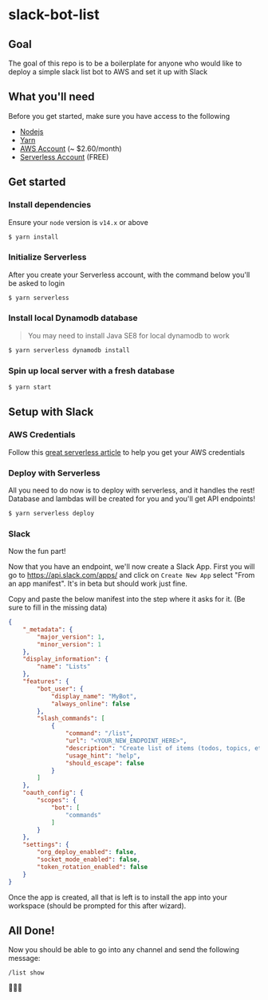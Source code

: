 # slack-bot-list
## Goal
The goal of this repo is to be a boilerplate for anyone who would like to deploy a simple slack list bot to AWS and set it up with Slack

## What you'll need
Before you get started, make sure you have access to the following

* [Nodejs](https://formulae.brew.sh/formula/node)
* [Yarn](https://formulae.brew.sh/formula/yarn)
* [AWS Account](https://signin.aws.amazon.com/) (~ $2.60/month)
* [Serverless Account](https://app.serverless.com/) (FREE)

## Get started

### Install dependencies

Ensure your `node` version is `v14.x` or above

```sh
$ yarn install
```

### Initialize Serverless

After you create your Serverless account, with the command below you'll be asked to login

```sh
$ yarn serverless
```

### Install local Dynamodb database

> You may need to install Java SE8 for local dynamodb to work

```sh
$ yarn serverless dynamodb install
```

### Spin up local server with a fresh database
```sh
$ yarn start
```

## Setup with Slack
### AWS Credentials
Follow this [great serverless article](https://www.serverless.com/framework/docs/providers/aws/guide/credentials/) to help you get your AWS credentials

### Deploy with Serverless

All you need to do now is to deploy with serverless, and it handles the rest! Database and lambdas will be created for you and you'll get API endpoints!
```sh
$ yarn serverless deploy
```

### Slack

Now the fun part!

Now that you have an endpoint, we'll now create a Slack App. First you will go to https://api.slack.com/apps/ and click on `Create New App` select "From an app manifest". It's in beta but should work just fine.

Copy and paste the below manifest into the step where it asks for it. (Be sure to fill in the missing data)

```json
{
    "_metadata": {
        "major_version": 1,
        "minor_version": 1
    },
    "display_information": {
        "name": "Lists"
    },
    "features": {
        "bot_user": {
            "display_name": "MyBot",
            "always_online": false
        },
        "slash_commands": [
            {
                "command": "/list",
                "url": "<YOUR_NEW_ENDPOINT_HERE>",
                "description": "Create list of items (todos, topics, etc)",
                "usage_hint": "help",
                "should_escape": false
            }
        ]
    },
    "oauth_config": {
        "scopes": {
            "bot": [
                "commands"
            ]
        }
    },
    "settings": {
        "org_deploy_enabled": false,
        "socket_mode_enabled": false,
        "token_rotation_enabled": false
    }
}
```
Once the app is created, all that is left is to install the app into your workspace (should be prompted for this after wizard).

## All Done!

Now you should be able to go into any channel and send the following message:
```
/list show
```
:partying_face::partying_face::partying_face:
